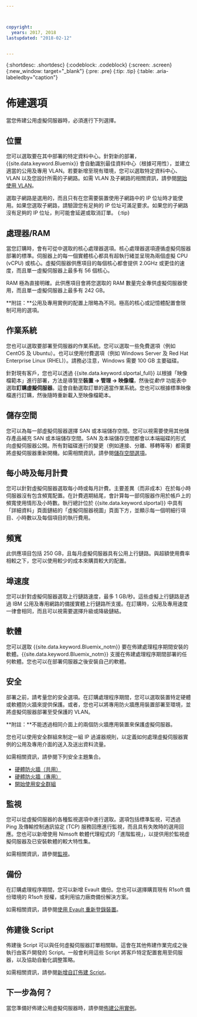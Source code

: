 ```yaml
---



copyright:
  years: 2017, 2018
lastupdated: "2018-02-12"


---
```


{:shortdesc: .shortdesc}
{:codeblock: .codeblock}
{:screen: .screen}
{:new_window: target="_blank"}
{:pre: .pre}
{:tip: .tip}
{:table: .aria-labeledby="caption"}

# 佈建選項
當您佈建公用虛擬伺服器時，必須進行下列選擇。

## 位置
您可以選取要在其中部署的特定資料中心。針對新的部署，{{site.data.keyword.Bluemix}} 會自動識別最佳資料中心（根據可用性），並建立適當的公用及專用 VLAN。若要新增至現有環境，您可以選取特定資料中心、VLAN 以及您設計所需的子網路。如需 VLAN 及子網路的相關資訊，請參閱[開始使用 VLAN](/docs/infrastructure/vlans/getting-started.html)。

選取子網路是選用的，而且只有在您需要裝置使用子網路中的 IP 位址時才能使用。如果您選取子網路，請驗證您有足夠的 IP 位址可滿足要求。如果您的子網路沒有足夠的 IP 位址，則可能會延遲或取消訂單。
{:tip}

## 處理器/RAM
當您訂購時，會有可從中選取的核心處理器選項。核心處理器選項遵循虛擬伺服器部署的標準。伺服器上的每一個實體核心都具有超執行緒並呈現為兩個虛擬 CPU (vCPU) 或核心。虛擬伺服器供應項目的每個核心都會提供 2.0GHz 或更佳的速度，而且單一虛擬伺服器上最多有 56 個核心。

RAM 極為直接明確。此供應項目會將您選取的 RAM 數量完全專供虛擬伺服器使用，而且單一虛擬伺服器上最多有 242 GB。

**附註：**公用及專用實例的配置上限略為不同。極高的核心或記憶體配置會限制可用的選項。

## 作業系統

您也可以選取要部署至伺服器的作業系統。您可以選取一些免費選項（例如 CentOS 及 Ubuntu）。也可以使用付費選項（例如 Windows Server 及 Red Hat Enterprise Linux (RHEL)）。請務必注意，Windows 需要 100 GB 主要磁碟。

針對現有客戶，您也可以透過 {{site.data.keyword.slportal_full}} 以根據「映像檔範本」進行部署，方法是導覽至**裝置 -> 管理 -> 映像檔**，然後從*動作* 功能表中選取**訂購虛擬伺服器**。這會自動選取訂單的適當作業系統。您也可以根據標準映像檔進行訂購，然後隨時重新載入至映像檔範本。

## 儲存空間

您可以為每一部虛擬伺服器選擇 SAN 或本端儲存空間。您可以視需要使用其他儲存產品補充 SAN 或本端儲存空間。SAN 及本端儲存空間都會以本端磁碟的形式向虛擬伺服器公開。所有對磁碟進行的變更（例如連接、分離、移轉等等）都需要將虛擬伺服器重新開機。如需相關資訊，請參閱[儲存空間選項](../vsi/storage/vsi_about_storage.html)。

## 每小時及每月計費

您可以針對虛擬伺服器選取每小時或每月計費。主要差異（而非成本）在於每小時伺服器沒有包含頻寬配置。在計費週期結尾，會計算每一部伺服器作用於帳戶上的頻寬使用情形及小時數。執行總計位於 {{site.data.keyword.slportal}} 中具有「詳細資料」頁面鏈結的「虛擬伺服器視圖」頁面下方，並顯示每一個明細行項目、小時數以及每個項目的執行費用。

## 頻寬

此供應項目包括 250 GB，且每月虛擬伺服器具有公用上行鏈路。與超額使用費率相較之下，您可以使用較少的成本來購買較大的配置。

## 埠速度

您可以針對虛擬伺服器選取上行鏈路速度，最多 1 GB/秒。這些虛擬上行鏈路是透過 IBM 公用及專用網路的備援實體上行鏈路所支援。在訂購時，公用及專用速度一律會相同，而且可以視需要選擇升級或降級鏈結。

## 軟體

您可以選取 {{site.data.keyword.Bluemix_notm}} 要在佈建處理程序期間安裝的軟體。{{site.data.keyword.Bluemix_notm}} 支援在佈建處理程序期間部署的任何軟體。您也可以在部署伺服器之後安裝自己的軟體。

## 安全

部署之前，請考量您的安全選項。在訂購處理程序期間，您可以選取裝置特定硬體或軟體防火牆來提供保護。或者，您也可以將專用防火牆應用裝置部署至環境，並將虛擬伺服器部署至受保護的 VLAN。 

**附註：**不能透過相同介面上的兩個防火牆應用裝置來保護虛擬伺服器。 

您也可以使用安全群組來制定一組 IP 過濾器規則，以定義如何處理虛擬伺服器實例的公用及專用介面的送入及送出資料流量。

如需相關資訊，請參閱下列安全主題集合。

* [硬體防火牆（共用）](../infrastructure/hardware-firewall-shared/getting-started.html)
* [硬體防火牆（專用）](../infrastructure/hardware-firewall-dedicated/getting-started.html)
* [開始使用安全群組](/docs/infrastructure/security-groups/sg_index.html)

## 監視

您可以從虛擬伺服器的各種監視選項中進行選取。選項包括標準監視，可透過 Ping 及傳輸控制通訊協定 (TCP) 服務回應進行監視，而且具有失敗時的選用回應。您也可以新增使用 Nimsoft 軟體代理程式的「進階監視」，以提供用於監視虛擬伺服器及已安裝軟體的較大特性集。

如需相關資訊，請參閱[監視](../infrastructure/SLmonitoring/monitoring_index.html)。

## 備份

在訂購處理程序期間，您可以新增 Evault 備份。您也可以選擇購買現有 R1soft 備份環境的 R1soft 授權，或利用協力廠商備份解決方案。

如需相關資訊，請參閱[使用 Evault 重新登錄裝置](../infrastructure/Backup/how-do-i-re-register-evault.html)。

## 佈建後 Script

佈建後 Script 可以與任何虛擬伺服器訂單相關聯。這會在其他佈建作業完成之後執行由客戶開發的 Script。一般會利用這些 Script 將客戶特定配置套用至伺服器，以及協助自動化調整策略。

如需相關資訊，請參閱[新增自訂佈建 Script](vsi_add_script.html)。

## 下一步為何？
當您準備好佈建公用虛擬伺服器時，請參閱[佈建公用實例](vsi_provision_public.html)。
